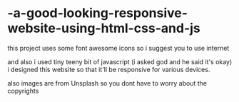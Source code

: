 # -a-good-looking-responsive-website-using-html-css-and-js



this project uses some font awesome icons so i suggest you to use internet

and also i used tiny teeny bit of javascript (i asked god and he said it's okay)
i designed this website so that it'll be responsive for various devices. 


also images are from Unsplash so you dont have to worry about the copyrights
